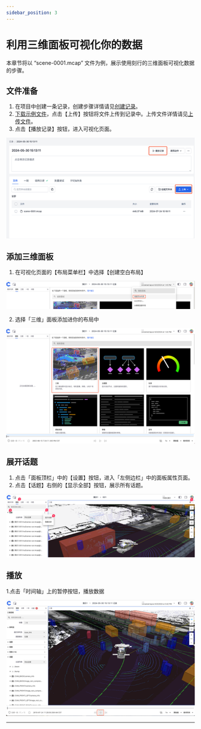 ```yaml
---
sidebar_position: 3
---
```


# 利用三维面板可视化你的数据

本章节将以 “scene-0001.mcap” 文件为例，展示使用刻行的三维面板可视化数据的步骤。

## 文件准备

1. 在项目中创建一条记录，创建步骤详情请见[创建记录](../record/1-create-record.md)。
2. [下载示例文件](https://download.coscene.cn/public-sample-data/scene-0001.mcap)，点击【上传】按钮将文件上传到记录中。上传文件详情请见[上传文件](../record/2-upload-files.md)。
3. 点击【播放记录】按钮，进入可视化页面。
    
![viz-3-6.png](./img/viz-3-6.png)

## 添加三维面板

1. 在可视化页面的【布局菜单栏】中选择【创建空白布局】
    
![viz-3-2.png](./img/viz-3-2.png)


2. 选择「三维」面板添加进你的布局中
    
![viz-3-3.png](./img/viz-3-3.png)

## 展开话题

1. 点击「面板顶栏」中的【设置】按钮，进入「左侧边栏」中的面板属性页面。 
2. 点击【话题】右侧的【显示全部】按钮，展示所有话题。
    
![viz-3-4.png](./img/viz-3-4.png)

## 播放
1.点击「时间轴」上的暂停按钮，播放数据
 
![viz-3-5.png](./img/viz-3-5.png)

---








